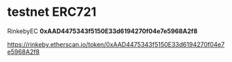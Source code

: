# testnet ERC721

RinkebyEC **0xAAD4475343f5150E33d6194270f04e7e5968A2f8**

https://rinkeby.etherscan.io/token/0xAAD4475343f5150E33d6194270f04e7e5968A2f8